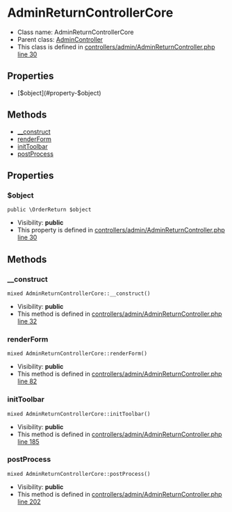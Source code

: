 AdminReturnControllerCore
===============






* Class name: AdminReturnControllerCore
* Parent class: [AdminController](AdminControllerCore)
* This class is defined in [controllers/admin/AdminReturnController.php line 30](https://github.com/PrestaShop/PrestaShop/blob/1.6.1.1/controllers/admin/AdminReturnController.php#L30)





Properties
----------

* [$object](#property-$object)

Methods
-------
* [__construct](#method-__construct)
* [renderForm](#method-renderForm)
* [initToolbar](#method-initToolbar)
* [postProcess](#method-postProcess)




Properties
----------


### <a name="property-$object"></a>$object

    public \OrderReturn $object





* Visibility: **public**
* This property is defined in [controllers/admin/AdminReturnController.php line 30](https://github.com/PrestaShop/PrestaShop/blob/1.6.1.1/controllers/admin/AdminReturnController.php#L30)


Methods
-------


### <a name="method-__construct"></a>__construct

    mixed AdminReturnControllerCore::__construct()





* Visibility: **public**
* This method is defined in [controllers/admin/AdminReturnController.php line 32](https://github.com/PrestaShop/PrestaShop/blob/1.6.1.1/controllers/admin/AdminReturnController.php#L32)




### <a name="method-renderForm"></a>renderForm

    mixed AdminReturnControllerCore::renderForm()





* Visibility: **public**
* This method is defined in [controllers/admin/AdminReturnController.php line 82](https://github.com/PrestaShop/PrestaShop/blob/1.6.1.1/controllers/admin/AdminReturnController.php#L82)




### <a name="method-initToolbar"></a>initToolbar

    mixed AdminReturnControllerCore::initToolbar()





* Visibility: **public**
* This method is defined in [controllers/admin/AdminReturnController.php line 185](https://github.com/PrestaShop/PrestaShop/blob/1.6.1.1/controllers/admin/AdminReturnController.php#L185)




### <a name="method-postProcess"></a>postProcess

    mixed AdminReturnControllerCore::postProcess()





* Visibility: **public**
* This method is defined in [controllers/admin/AdminReturnController.php line 202](https://github.com/PrestaShop/PrestaShop/blob/1.6.1.1/controllers/admin/AdminReturnController.php#L202)



